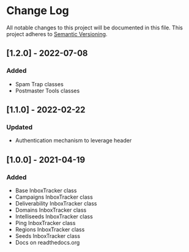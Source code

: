 # Change Log
All notable changes to this project will be documented in this file.
This project adheres to [Semantic Versioning](http://semver.org/).

## [1.2.0] - 2022-07-08
### Added
- Spam Trap classes
- Postmaster Tools classes

## [1.1.0] - 2022-02-22
### Updated
- Authentication mechanism to leverage header

## [1.0.0] - 2021-04-19
### Added
- Base InboxTracker class
- Campaigns InboxTracker class
- Deliverability InboxTracker class
- Domains InboxTracker class
- Intelliseeds InboxTracker class
- Ping InboxTracker class
- Regions InboxTracker class
- Seeds InboxTracker class
- Docs on readthedocs.org
